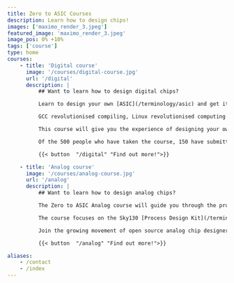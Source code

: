```yaml
---
title: Zero to ASIC Courses
description: Learn how to design chips!
images: ['maximo_render_3.jpeg']
featured_image: 'maximo_render_3.jpeg'
image_pos: 0% +10%
tags: ['course']
type: home
courses:
    - title: 'Digital course'
      image: '/courses/digital-course.jpg'
      url: '/digital'
      description: |
          ## Want to learn how to design digital chips?

          Learn to design your own [ASIC](/terminology/asic) and get it fabricated! Thanks to the new open source [Process Development Kit](/terminology/pdk) from Google and Skywater and the OpenLane ASIC tools from [Efabless](https://efabless.com/), we now have the opportunity to get involved in this exciting field without signing NDAs or paying a fortune for tool licenses.

          GCC revolutionised compiling, Linux revolutionised computing. Android revolutionised phones. Arduino revolutionised microcontrollers. RISCV is revolutionising ISAs. The next step is open source silicon.

          This course will give you the experience of designing your own microchip using free and open source tools and getting it manufactured on an open source [PDK](/terminology/pdk).

          Of the 500 people who have taken the course, 150 have submitted designs for [MPW2](/post/mpw2-submitted/), [MPW3](/post/mpw3), [MPW4](/post/mpw4_submitted), [MPW5](/post/mpw5_submitted), [MPW6](/post/mpw6_submitted), [MPW7](/post/mpw7_submitted), [MPW8](/post/mpw8_submitted) and [Tiny Tapeout](https://tinytapeout.com).

          {{< button  "/digital" "Find out more!">}}

    - title: 'Analog course'
      image: '/courses/analog-course.jpg'
      url: '/analog'
      description: |
          ## Want to learn how to design analog chips?

          The Zero to ASIC Analog course will guide you through the process of taping out analog integrated circuits using open-source tools. While digital design often relies on hardware description languages and automated synthesis, analog design involves more in depth simulation and drawing circuit layouts by hand. You'll learn to use tools like Xschem for schematic capture, NGspice for simulation, and Magic for layout. 

          The course focuses on the Sky130 [Process Design Kit](/terminology/pdk), a readily available open-source PDK well-suited for mixed-signal designs. You'll gain practical experience by drawing schematics, simulating, and ultimately taping out your own analog circuits, culminating in the fabrication of a physical chip through [Tiny Tapeout](https://tinytapeout.com). 

          Join the growing movement of open source analog chip designers by taking this course!

          {{< button  "/analog" "Find out more!">}}

aliases:
    - /contact
    - /index
---
```

